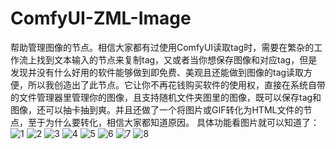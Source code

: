 # ComfyUI-ZML-Image
帮助管理图像的节点。相信大家都有过使用ComfyUI读取tag时，需要在繁杂的工作流上找到文本输入的节点来复制tag，又或者当你想保存图像和对应tag，但是发现并没有什么好用的软件能够做到即免费、美观且还能做到图像的tag读取方便，所以我创造出了此节点。它让你不再花钱购买软件的使用权，直接在系统自带的文件管理器里管理你的图像，且支持随机文件夹图里的图像，既可以保存tag和图像，还可以抽卡抽到爽。并且还做了一个将图片或GIF转化为HTML文件的节点，至于为什么要转化，相信大家都知道原因。
具体功能看图片就可以知道了：
![1](https://github.com/user-attachments/assets/4c816ed2-917d-4504-8bb4-8ff2237bee73)
![2](https://github.com/user-attachments/assets/7e7af3e0-3360-4dd4-ba98-fee6249faac2)
![3](https://github.com/user-attachments/assets/a8e68685-9b28-4491-94d9-5baad1330005)
![4](https://github.com/user-attachments/assets/a04a65dc-1ad0-46bb-972c-4d4a1c38cb27)
![5](https://github.com/user-attachments/assets/0f3269dd-e335-4ff5-a7e2-ccbb81cecc89)
![6](https://github.com/user-attachments/assets/06169f53-ed28-46b0-8b85-7f45083903cc)
![7](https://github.com/user-attachments/assets/615185f6-8f31-45ba-b9d9-5a5cf2d524af)
![8](https://github.com/user-attachments/assets/d30526fc-fdb8-4075-9c58-b1acf8c02b4b)
